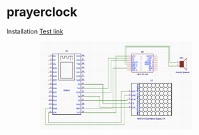 # prayerclock
Installation 
<a href="www.google.com">Test link</a>
<img href="prayerclock.png" />
<p align="center">
  <img src="prayerclock.png" width="350" title="Prayer Clock Schemetic Diagram">
</p>